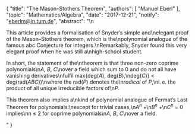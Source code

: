 {
    "title": "The Mason–Stothers Theorem",
    "authors": [
        "Manuel Eberl"
    ],
    "topic": "Mathematics/Algebra",
    "date": "2017-12-21",
    "notify": "eberlm@in.tum.de",
    "abstract": "\n<p>This article provides a formalisation of Snyder’s simple and\nelegant proof of the Mason&ndash;Stothers theorem, which is the\npolynomial analogue of the famous abc Conjecture for integers.\nRemarkably, Snyder found this very elegant proof when he was still a\nhigh-school student.</p> <p>In short, the statement of the\ntheorem is that three non-zero coprime polynomials\n<em>A</em>, <em>B</em>, <em>C</em>\nover a field which sum to 0 and do not all have vanishing derivatives\nfulfil max{deg(<em>A</em>), deg(<em>B</em>),\ndeg(<em>C</em>)} < deg(rad(<em>ABC</em>))\nwhere the rad(<em>P</em>) denotes the\n<em>radical</em> of <em>P</em>,\ni.&thinsp;e. the product of all unique irreducible factors of\n<em>P</em>.</p> <p>This theorem also implies a\nkind of polynomial analogue of Fermat’s Last Theorem for polynomials:\nexcept for trivial cases,\n<em>A<sup>n</sup></em> +\n<em>B<sup>n</sup></em> +\n<em>C<sup>n</sup></em> = 0 implies\nn&nbsp;&le;&nbsp;2 for coprime polynomials\n<em>A</em>, <em>B</em>, <em>C</em>\nover a field.</em></p>"
}